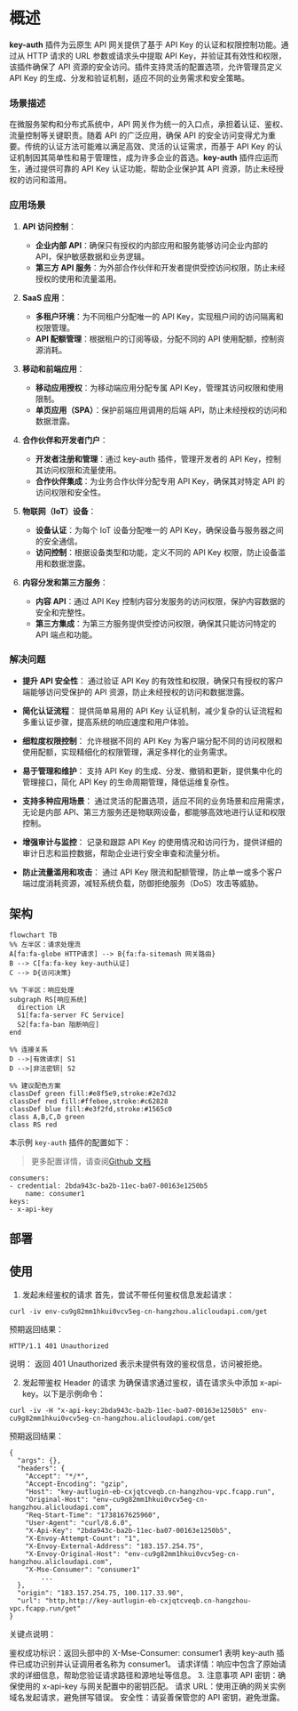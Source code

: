 # 概述

**key-auth** 插件为云原生 API 网关提供了基于 API Key 的认证和权限控制功能。通过从 HTTP 请求的 URL 参数或请求头中提取 API Key，并验证其有效性和权限，该插件确保了 API 资源的安全访问。插件支持灵活的配置选项，允许管理员定义 API Key 的生成、分发和验证机制，适应不同的业务需求和安全策略。

### 场景描述

在微服务架构和分布式系统中，API 网关作为统一的入口点，承担着认证、鉴权、流量控制等关键职责。随着 API 的广泛应用，确保 API 的安全访问变得尤为重要。传统的认证方法可能难以满足高效、灵活的认证需求，而基于 API Key 的认证机制因其简单性和易于管理性，成为许多企业的首选。**key-auth** 插件应运而生，通过提供可靠的 API Key 认证功能，帮助企业保护其 API 资源，防止未经授权的访问和滥用。

### 应用场景

1. **API 访问控制**：

   - **企业内部 API**：确保只有授权的内部应用和服务能够访问企业内部的 API，保护敏感数据和业务逻辑。
   - **第三方 API 服务**：为外部合作伙伴和开发者提供受控访问权限，防止未经授权的使用和流量滥用。

2. **SaaS 应用**：

   - **多租户环境**：为不同租户分配唯一的 API Key，实现租户间的访问隔离和权限管理。
   - **API 配额管理**：根据租户的订阅等级，分配不同的 API 使用配额，控制资源消耗。

3. **移动和前端应用**：

   - **移动应用授权**：为移动端应用分配专属 API Key，管理其访问权限和使用限制。
   - **单页应用（SPA）**：保护前端应用调用的后端 API，防止未经授权的访问和数据泄露。

4. **合作伙伴和开发者门户**：

   - **开发者注册和管理**：通过 key-auth 插件，管理开发者的 API Key，控制其访问权限和流量使用。
   - **合作伙伴集成**：为业务合作伙伴分配专用 API Key，确保其对特定 API 的访问权限和安全性。

5. **物联网（IoT）设备**：

   - **设备认证**：为每个 IoT 设备分配唯一的 API Key，确保设备与服务器之间的安全通信。
   - **访问控制**：根据设备类型和功能，定义不同的 API Key 权限，防止设备滥用和数据泄露。

6. **内容分发和第三方服务**：
   - **内容 API**：通过 API Key 控制内容分发服务的访问权限，保护内容数据的安全和完整性。
   - **第三方集成**：为第三方服务提供受控访问权限，确保其只能访问特定的 API 端点和功能。

### 解决问题

- **提升 API 安全性**：
  通过验证 API Key 的有效性和权限，确保只有授权的客户端能够访问受保护的 API 资源，防止未经授权的访问和数据泄露。

- **简化认证流程**：
  提供简单易用的 API Key 认证机制，减少复杂的认证流程和多重认证步骤，提高系统的响应速度和用户体验。

- **细粒度权限控制**：
  允许根据不同的 API Key 为客户端分配不同的访问权限和使用配额，实现精细化的权限管理，满足多样化的业务需求。

- **易于管理和维护**：
  支持 API Key 的生成、分发、撤销和更新，提供集中化的管理接口，简化 API Key 的生命周期管理，降低运维复杂性。

- **支持多种应用场景**：
  通过灵活的配置选项，适应不同的业务场景和应用需求，无论是内部 API、第三方服务还是物联网设备，都能够高效地进行认证和权限控制。

- **增强审计与监控**：
  记录和跟踪 API Key 的使用情况和访问行为，提供详细的审计日志和监控数据，帮助企业进行安全审查和流量分析。

- **防止流量滥用和攻击**：
  通过 API Key 限流和配额管理，防止单一或多个客户端过度消耗资源，减轻系统负载，防御拒绝服务（DoS）攻击等威胁。

## 架构

```mermaid
flowchart TB
%% 左半区：请求处理流
A[fa:fa-globe HTTP请求] --> B{fa:fa-sitemash 网关路由}
B --> C[fa:fa-key key-auth认证]
C --> D{访问决策}

%% 下半区：响应处理
subgraph RS[响应系统]
  direction LR
  S1[fa:fa-server FC Service]
  S2[fa:fa-ban 阻断响应]
end

%% 连接关系
D -->|有效请求| S1
D -->|非法密钥| S2

%% 建议配色方案
classDef green fill:#e8f5e9,stroke:#2e7d32
classDef red fill:#ffebee,stroke:#c62828
classDef blue fill:#e3f2fd,stroke:#1565c0
class A,B,C,D green
class RS red

```

本示例 `key-auth` 插件的配置如下：

> 更多配置详情，请查阅[Github 文档](https://github.com/alibaba/higress/blob/main/plugins/wasm-go/extensions/key-auth/README.md)

```
consumers:
- credential: 2bda943c-ba2b-11ec-ba07-00163e1250b5
	name: consumer1
keys:
- x-api-key
```

## 部署

## 使用

1. 发起未经鉴权的请求
   首先，尝试不带任何鉴权信息发起请求：

```
curl -iv env-cu9g82mm1hkui0vcv5eg-cn-hangzhou.alicloudapi.com/get
```

预期返回结果：

```
HTTP/1.1 401 Unauthorized
```

说明：
返回 401 Unauthorized 表示未提供有效的鉴权信息，访问被拒绝。

2. 发起带鉴权 Header 的请求
   为确保请求通过鉴权，请在请求头中添加 x-api-key。以下是示例命令：

```
curl -iv -H "x-api-key:2bda943c-ba2b-11ec-ba07-00163e1250b5" env-cu9g82mm1hkui0vcv5eg-cn-hangzhou.alicloudapi.com/get
```

预期返回结果：

```
{
  "args": {},
  "headers": {
    "Accept": "*/*",
    "Accept-Encoding": "gzip",
    "Host": "key-autlugin-eb-cxjqtcveqb.cn-hangzhou-vpc.fcapp.run",
    "Original-Host": "env-cu9g82mm1hkui0vcv5eg-cn-hangzhou.alicloudapi.com",
    "Req-Start-Time": "1738167625960",
    "User-Agent": "curl/8.6.0",
    "X-Api-Key": "2bda943c-ba2b-11ec-ba07-00163e1250b5",
    "X-Envoy-Attempt-Count": "1",
    "X-Envoy-External-Address": "183.157.254.75",
    "X-Envoy-Original-Host": "env-cu9g82mm1hkui0vcv5eg-cn-hangzhou.alicloudapi.com",
    "X-Mse-Consumer": "consumer1"
		...
  },
  "origin": "183.157.254.75, 100.117.33.90",
  "url": "http,http://key-autlugin-eb-cxjqtcveqb.cn-hangzhou-vpc.fcapp.run/get"
}
```

关键点说明：

鉴权成功标识：返回头部中的 X-Mse-Consumer: consumer1 表明 key-auth 插件已成功识别并认证调用者名称为 consumer1。
请求详情：响应中包含了原始请求的详细信息，帮助您验证请求路径和源地址等信息。 3. 注意事项
API 密钥：确保使用的 x-api-key 与网关配置中的密钥匹配。
请求 URL：使用正确的网关实例域名发起请求，避免拼写错误。
安全性：请妥善保管您的 API 密钥，避免泄露。

